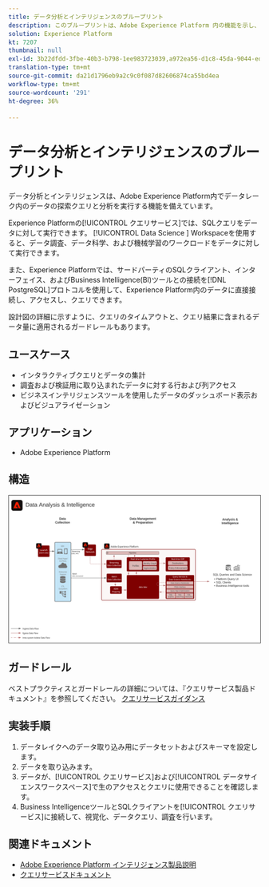 ```yaml
---
title: データ分析とインテリジェンスのブループリント
description: このブループリントは、Adobe Experience Platform 内の機能を示し、データレイクに存在するデータの探索的クエリおよび分析を実行します。
solution: Experience Platform
kt: 7207
thumbnail: null
exl-id: 3b22dfdd-3fbe-40b3-b798-1ee983723039,a972ea56-d1c8-45da-9044-ed31222a2441
translation-type: tm+mt
source-git-commit: da21d1796eb9a2c9c0f087d82606874ca55bd4ea
workflow-type: tm+mt
source-wordcount: '291'
ht-degree: 36%

---
```


# データ分析とインテリジェンスのブループリント

データ分析とインテリジェンスは、Adobe Experience Platform内でデータレーク内のデータの探索クエリと分析を実行する機能を備えています。

Experience Platformの[!UICONTROL クエリサービス]では、SQLクエリをデータに対して実行できます。 [!UICONTROL Data Science ] Workspaceを使用すると、データ調査、データ科学、および機械学習のワークロードをデータに対して実行できます。

また、Experience Platformでは、サードパーティのSQLクライアント、インターフェイス、およびBusiness Intelligence(BI)ツールとの接続を[!DNL PostgreSQL]プロトコルを使用して、Experience Platform内のデータに直接接続し、アクセスし、クエリできます。

設計図の詳細に示すように、クエリのタイムアウトと、クエリ結果に含まれるデータ量に適用されるガードレールもあります。

## ユースケース

* インタラクティブクエリとデータの集計
* 調査および検証用に取り込まれたデータに対する行および列アクセス
* ビジネスインテリジェンスツールを使用したデータのダッシュボード表示およびビジュアライゼーション

## アプリケーション

* Adobe Experience Platform

## 構造

<img src="assets/data_exploration.svg" alt="エンタープライズデータ調査およびレポートブループリントの参照アーキテクチャ" style="border:1px solid #4a4a4a" />

## ガードレール

ベストプラクティスとガードレールの詳細については、『クエリサービス製品ドキュメント』を参照してください。
[クエリサービスガイダンス](https://experienceleague.adobe.com/docs/experience-platform/query/best-practices/writing-queries.html?lang=en#best-practices)

## 実装手順

1. データレイクへのデータ取り込み用にデータセットおよびスキーマを設定します。
1. データを取り込みます。
1. データが、[!UICONTROL クエリサービス]および[!UICONTROL データサイエンスワークスペース]で生のアクセスとクエリに使用できることを確認します。
1. Business IntelligenceツールとSQLクライアントを[!UICONTROL クエリサービス]に接続して、視覚化、データクエリ、調査を行います。

## 関連ドキュメント

* [Adobe Experience Platform インテリジェンス製品説明](https://helpx.adobe.com/jp/legal/product-descriptions/adobe-experience-platform-intelligence---product-description.html)
* [クエリサービスドキュメント](https://experienceleague.adobe.com/docs/experience-platform/query/home.html?lang=ja)
